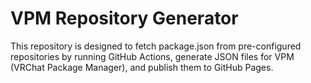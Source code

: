 # VPM Repository Generator

This repository is designed to fetch package.json from pre-configured repositories by running GitHub Actions, generate JSON files for VPM (VRChat Package Manager), and publish them to GitHub Pages.

